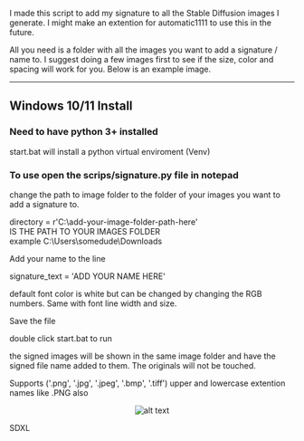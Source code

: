 I made this script to add my signature to all the Stable Diffusion images I generate. I might make an extention for automatic1111 to use this in the future. 

All you need is a folder with all the images you want to add a signature / name to. I suggest doing a few images first to see if the size, color and spacing will work for you. Below is an example image. 

--- 
## Windows 10/11 Install 
### Need to have python 3+ installed

start.bat will install a python virtual enviroment (Venv)
### To use open the scrips/signature.py file in notepad

change the path to image folder to the folder of your images you want to add a signature to. 

directory = r'C:\add-your-image-folder-path-here'   
IS THE PATH TO YOUR IMAGES FOLDER    
example  C:\Users\somedude\Downloads


Add your name to the line

signature_text = 'ADD YOUR NAME HERE'

default font color is white but can be changed by changing the RGB numbers. Same with font line width and size. 


Save the file


double click start.bat to run


the signed images will be shown in the same image folder and have the signed file name added to them. The originals will not be touched. 

Supports  ('.png', '.jpg', '.jpeg', '.bmp', '.tiff')  upper and lowercase extention names like .PNG also



 
 <div style="text-align: center;">

![alt text](https://imagizer.imageshack.com/img923/5148/UklSgD.jpg
 "Our logo")

</div>
 
 SDXL




